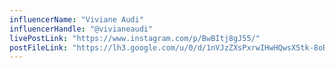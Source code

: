 ```yaml
---
influencerName: "Viviane Audi"
influencerHandle: "@vivianeaudi"
livePostLink: "https://www.instagram.com/p/BwBItj8gJ55/"
postFileLink: "https://lh3.google.com/u/0/d/1nVJzZXsPxrwIHwHQwsX5tk-8oBCFzwus"
---
```


